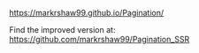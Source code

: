 https://markrshaw99.github.io/Pagination/

Find the improved version at: 
https://github.com/markrshaw99/Pagination_SSR
